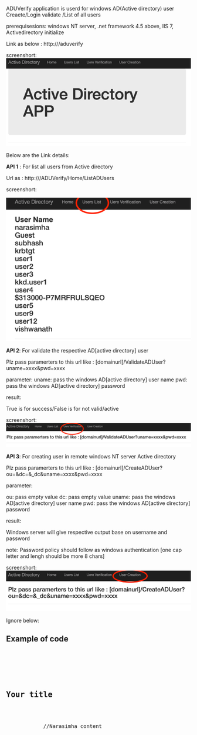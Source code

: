 ADUVerify application is userd for windows AD(Active directory) user Creaete/Login validate /List of all users

prerequisesions:
windows NT server,
.net framework 4.5 above,
IIS 7,
Activedirectory initialize

Link as below : http://<doaminip>/aduverify

screenshort:
![](images/Screenshot%202020-05-08%20at%201.55.13%20PM.png)

Below are the Link details:

<b>API 1</b> : For list all users from Active directory 

Url as : http://<domainip>/ADUVerify/Home/ListADUsers

screenshort:

![](images/Screenshot%202020-05-08%20at%202.08.26%20PM.png)

<b>API 2</b>: For validate the respective AD[active directory]  user  

Plz pass paramerters to this url like : [domainurl]/ValidateADUser?uname=xxxx&pwd=xxxx

parameter:
uname: pass the windows AD[active directory] user name
pwd: pass the windows AD[active directory] password

result:

True is for success/False is for not valid/active

screenshort:
![](images/Screenshot%202020-05-08%20at%202.10.11%20PM.png)

<b>API 3</b>: For creating user in remote windows NT server  Active directory 

Plz pass paramerters to this url like : [domainurl]/CreateADUser?ou=&dc=&_dc&uname=xxxx&pwd=xxxx

parameter:

ou: pass empty value
dc: pass empty value
uname: pass the windows AD[active directory] user name
pwd: pass the windows AD[active directory] password

result:

Windows server will give respective output base on username and password

note: Password policy should follow as windows authentication [one cap letter and lengh should be more 8 chars]

screenshort:
![](images/Screenshot%202020-05-08%20at%202.10.41%20PM.png)

Ignore below:

<h2>Example of code</h2>
<pre>
    <div class="container">
        <div class="block two first">
            <h2>Your title</h2>
            <div class="wrap">
            //Narasimha content
            </div>
        </div>
    </div>
</pre>

